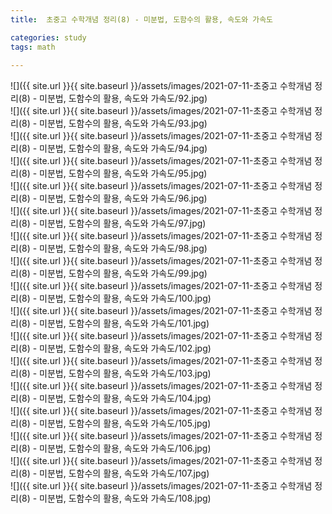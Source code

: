 ```yaml
---
title:  초중고 수학개념 정리(8) - 미분법, 도함수의 활용, 속도와 가속도

categories: study 
tags: math
 
---
```


  
![]({{ site.url }}{{ site.baseurl }}/assets/images/2021-07-11-초중고 수학개념 정리(8) - 미분법, 도함수의 활용, 속도와 가속도/92.jpg)  
![]({{ site.url }}{{ site.baseurl }}/assets/images/2021-07-11-초중고 수학개념 정리(8) - 미분법, 도함수의 활용, 속도와 가속도/93.jpg)  
![]({{ site.url }}{{ site.baseurl }}/assets/images/2021-07-11-초중고 수학개념 정리(8) - 미분법, 도함수의 활용, 속도와 가속도/94.jpg)  
![]({{ site.url }}{{ site.baseurl }}/assets/images/2021-07-11-초중고 수학개념 정리(8) - 미분법, 도함수의 활용, 속도와 가속도/95.jpg)  
![]({{ site.url }}{{ site.baseurl }}/assets/images/2021-07-11-초중고 수학개념 정리(8) - 미분법, 도함수의 활용, 속도와 가속도/96.jpg)  
![]({{ site.url }}{{ site.baseurl }}/assets/images/2021-07-11-초중고 수학개념 정리(8) - 미분법, 도함수의 활용, 속도와 가속도/97.jpg)  
![]({{ site.url }}{{ site.baseurl }}/assets/images/2021-07-11-초중고 수학개념 정리(8) - 미분법, 도함수의 활용, 속도와 가속도/98.jpg)  
![]({{ site.url }}{{ site.baseurl }}/assets/images/2021-07-11-초중고 수학개념 정리(8) - 미분법, 도함수의 활용, 속도와 가속도/99.jpg)  
![]({{ site.url }}{{ site.baseurl }}/assets/images/2021-07-11-초중고 수학개념 정리(8) - 미분법, 도함수의 활용, 속도와 가속도/100.jpg)  
![]({{ site.url }}{{ site.baseurl }}/assets/images/2021-07-11-초중고 수학개념 정리(8) - 미분법, 도함수의 활용, 속도와 가속도/101.jpg)  
![]({{ site.url }}{{ site.baseurl }}/assets/images/2021-07-11-초중고 수학개념 정리(8) - 미분법, 도함수의 활용, 속도와 가속도/102.jpg)  
![]({{ site.url }}{{ site.baseurl }}/assets/images/2021-07-11-초중고 수학개념 정리(8) - 미분법, 도함수의 활용, 속도와 가속도/103.jpg)  
![]({{ site.url }}{{ site.baseurl }}/assets/images/2021-07-11-초중고 수학개념 정리(8) - 미분법, 도함수의 활용, 속도와 가속도/104.jpg)  
![]({{ site.url }}{{ site.baseurl }}/assets/images/2021-07-11-초중고 수학개념 정리(8) - 미분법, 도함수의 활용, 속도와 가속도/105.jpg)  
![]({{ site.url }}{{ site.baseurl }}/assets/images/2021-07-11-초중고 수학개념 정리(8) - 미분법, 도함수의 활용, 속도와 가속도/106.jpg)  
![]({{ site.url }}{{ site.baseurl }}/assets/images/2021-07-11-초중고 수학개념 정리(8) - 미분법, 도함수의 활용, 속도와 가속도/107.jpg)  
![]({{ site.url }}{{ site.baseurl }}/assets/images/2021-07-11-초중고 수학개념 정리(8) - 미분법, 도함수의 활용, 속도와 가속도/108.jpg)  
